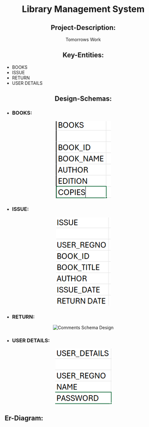 <div align="center">
  <h1>Library Management System</h1>
</div>

<div align="center">
  <h2>Project-Description:</h2>
  <p>Tomorrows Work</p>
</div>

<div align="center">
  <h2>Key-Entities:</h2>
</div>

   * BOOKS   
   * ISSUE
   * RETURN
   * USER DETAILS
<div align="center">
  <h2>Design-Schemas:</h2>
</div>

* ### BOOKS:
<div align="center">
<img src="Design Schematics/BOOKS.png" alt="User Schema Design">
</div>

* ### ISSUE:
<div align="center">
<img src="Design Schematics/ISSUE.png" alt="Photos Schema Design">
</div>

* ### RETURN:
<div align="center">
    <img src="Design Schematics/RETURN.png" alt="Comments Schema Design">
</div>

* ### USER DETAILS:
<div align="center">
<img src="Design Schematics/USER_DETAILS.png" alt="Likes Schema Design">
</div>


<h2>Er-Diagram:</h2>
